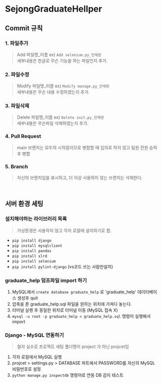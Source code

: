 # SejongGraduateHellper

## Commit 규칙

### 1. 파일추가
> Add 파일명_이름 ex) `Add selenium.py_안재현`  
> 세부내용은 한글로 무슨 기능을 하는 파일인지 추가.

### 2. 파일수정
> Modify 파일명_이름 ex) `Modify manage.py_안재현`    
> 세부내용은 무슨 내용 수정하였는지 추가.

### 3. 파일삭제
> Delete 파일명_이름 ex) `Delete init.py_안재현`   
> 세부내용은 무슨파일 삭제하였는지 추가.

### 4. Pull Request
> main 브랜치는 모두의 시작점이므로 병합할 때 임의로 하지 않고 팀원 전원 승락 후 병합

### 5. Branch
> 자신의 브랜치임을 표시하고, 더 이상 사용하지 않는 브랜치는 삭제한다.

<br>

## 서버 환경 세팅

### 설치해야하는 라이브러리 목록
> 가상환경은 사용하지 않고 각자 로컬에 설치하기로 함.
- `pip install django`
- `pip install mysqlclient`
- `pip install pandas`
- `pip install xlrd`
- `pip install selenium`
- `pip install pylint-django` (vs코드 쓰는 사람만설치)

### graduate_help 덤프파일 import 하기
1. MySQL에서 `create database graduate_help` 로 'graduate_help' 데이터베이스 생성후 quit
2. 압축을 푼 graduate_help.sql 파일을 원하는 위치에 가져다 놓는다.
3. 터미널 실행 후 동일한 위치로 터미널 이동 (MySQL 접속 X)
3. `mysql -u root -p graduate_help < graduate_help.sql` 명령어 실행해서 import

### Django - MySQL 연동하기
> 철자 실수로 프로젝트 세팅 폴더명이 project 가 아닌 projcet임
1. 각자 로컬에서 MySQL 실행
2. projcet > settings.py > DATABASE 파트에서 PASSWORD를 자신의 MySQL 비밀번호로 설정
3. `python manage.py inspectdb` 명령어로 연동 DB 감지 테스트
